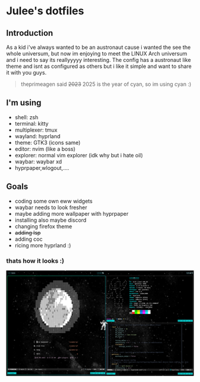 # Julee's dotfiles
## Introduction
As a kid i've always wanted to be an austronaut cause i wanted the see the whole universum, but now im enjoying to meet the LINUX Arch universum and i need to say its reallyyyyy interesting.
The config has a austronaut like theme and isnt as configured as others but i like it simple and want to share it with you guys.
> theprimeagen said ~~2023~~ 2025 is the year of cyan, so im using cyan :)
## I'm using
* shell: zsh
* terminal: kitty
* multiplexer: tmux
* wayland: hyprland
* theme: GTK3 (icons same)
* editor: nvim (like a boss)
* explorer: normal vim explorer (idk why but i hate oil)
* waybar: waybar xd
* hyprpaper,wlogout,....

## Goals
* coding some own eww widgets
* waybar needs to look fresher
* maybe adding more wallpaper with hyprpaper
* installing also maybe discord
* changing firefox theme
* ~~adding lsp~~
* adding coc
* ricing more hyprland :)
 
### thats how it looks :)
![image](https://github.com/JuleeC/dotfiles/blob/main/Pictures/Screenshots/SHOW_OFF.png)

